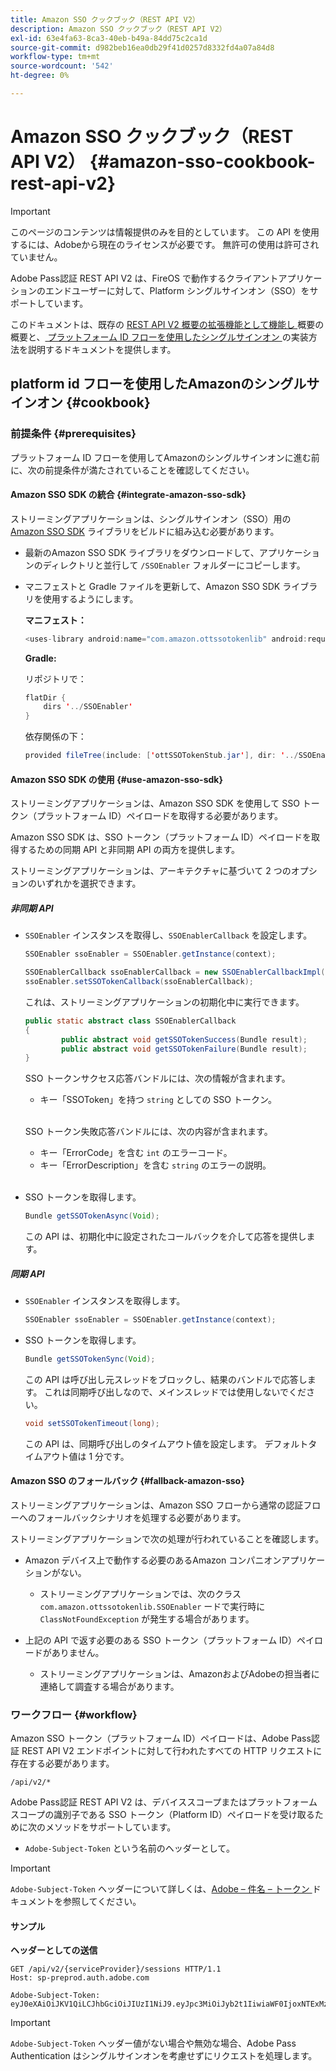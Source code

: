 ```yaml
---
title: Amazon SSO クックブック（REST API V2）
description: Amazon SSO クックブック（REST API V2）
exl-id: 63e4fa63-8ca3-40eb-b49a-84dd75c2ca1d
source-git-commit: d982beb16ea0db29f41d0257d8332fd4a07a84d8
workflow-type: tm+mt
source-wordcount: '542'
ht-degree: 0%

---
```


# Amazon SSO クックブック（REST API V2） {#amazon-sso-cookbook-rest-api-v2}

>[!IMPORTANT]
>
>このページのコンテンツは情報提供のみを目的としています。 この API を使用するには、Adobeから現在のライセンスが必要です。 無許可の使用は許可されていません。

Adobe Pass認証 REST API V2 は、FireOS で動作するクライアントアプリケーションのエンドユーザーに対して、Platform シングルサインオン（SSO）をサポートしています。

このドキュメントは、既存の [REST API V2 概要の拡張機能として機能し ](/help/authentication/integration-guide-programmers/rest-apis/rest-api-v2/rest-api-v2-overview.md) 概要の概要と、[ プラットフォーム ID フローを使用したシングルサインオン ](/help/authentication/integration-guide-programmers/rest-apis/rest-api-v2/flows/single-sign-on-access-flows/rest-api-v2-single-sign-on-platform-identity-flows.md) の実装方法を説明するドキュメントを提供します。

## platform id フローを使用したAmazonのシングルサインオン {#cookbook}

### 前提条件 {#prerequisites}

プラットフォーム ID フローを使用してAmazonのシングルサインオンに進む前に、次の前提条件が満たされていることを確認してください。

#### Amazon SSO SDK の統合 {#integrate-amazon-sso-sdk}

ストリーミングアプリケーションは、シングルサインオン（SSO）用の [Amazon SSO SDK](https://tve.zendesk.com/hc/en-us/article_attachments/360064368131/ottSSOTokenLib_v1.jar) ライブラリをビルドに組み込む必要があります。

* 最新のAmazon SSO SDK ライブラリをダウンロードして、アプリケーションのディレクトリと並行して `/SSOEnabler` フォルダーにコピーします。

* マニフェストと Gradle ファイルを更新して、Amazon SSO SDK ライブラリを使用するようにします。

  **マニフェスト：**

  ```JAVA
  <uses-library android:name="com.amazon.ottssotokenlib" android:required="false">
  ```

  **Gradle:**

  リポジトリで：

  ```JAVA
  flatDir {
      dirs '../SSOEnabler'
  }
  ```

  依存関係の下：

  ```JAVA
  provided fileTree(include: ['ottSSOTokenStub.jar'], dir: '../SSOEnabler')
  ```

#### Amazon SSO SDK の使用 {#use-amazon-sso-sdk}

ストリーミングアプリケーションは、Amazon SSO SDK を使用して SSO トークン（プラットフォーム ID）ペイロードを取得する必要があります。

Amazon SSO SDK は、SSO トークン（プラットフォーム ID）ペイロードを取得するための同期 API と非同期 API の両方を提供します。

ストリーミングアプリケーションは、アーキテクチャに基づいて 2 つのオプションのいずれかを選択できます。

##### 非同期 API

* `SSOEnabler` インスタンスを取得し、`SSOEnablerCallback` を設定します。

  ```JAVA
  SSOEnabler ssoEnabler = SSOEnabler.getInstance(context);
  
  SSOEnablerCallback ssoEnablerCallback = new SSOEnablerCallbackImpl();
  ssoEnabler.setSSOTokenCallback(ssoEnablerCallback);
  ```

  これは、ストリーミングアプリケーションの初期化中に実行できます。

  ```JAVA
  public static abstract class SSOEnablerCallback
  {
          public abstract void getSSOTokenSuccess(Bundle result);
          public abstract void getSSOTokenFailure(Bundle result);
  }
  ```

  SSO トークンサクセス応答バンドルには、次の情報が含まれます。
   * キー「SSOToken」を持つ `string` としての SSO トークン。

  <br/>

  SSO トークン失敗応答バンドルには、次の内容が含まれます。
   * キー「ErrorCode」を含む `int` のエラーコード。
   * キー「ErrorDescription」を含む `string` のエラーの説明。

  <br/>

* SSO トークンを取得します。

  ```JAVA
  Bundle getSSOTokenAsync(Void);
  ```

  この API は、初期化中に設定されたコールバックを介して応答を提供します。

##### 同期 API

* `SSOEnabler` インスタンスを取得します。

  ```JAVA
  SSOEnabler ssoEnabler = SSOEnabler.getInstance(context);
  ```

* SSO トークンを取得します。

  ```JAVA
  Bundle getSSOTokenSync(Void);
  ```

  この API は呼び出し元スレッドをブロックし、結果のバンドルで応答します。 これは同期呼び出しなので、メインスレッドでは使用しないでください。

  ```JAVA
  void setSSOTokenTimeout(long);
  ```

  この API は、同期呼び出しのタイムアウト値を設定します。 デフォルトタイムアウト値は 1 分です。

#### Amazon SSO のフォールバック {#fallback-amazon-sso}

ストリーミングアプリケーションは、Amazon SSO フローから通常の認証フローへのフォールバックシナリオを処理する必要があります。

ストリーミングアプリケーションで次の処理が行われていることを確認します。

* Amazon デバイス上で動作する必要のあるAmazon コンパニオンアプリケーションがない。
   * ストリーミングアプリケーションでは、次のクラス `com.amazon.ottssotokenlib.SSOEnabler` ードで実行時に `ClassNotFoundException` が発生する場合があります。

* 上記の API で返す必要のある SSO トークン（プラットフォーム ID）ペイロードがありません。
   * ストリーミングアプリケーションは、AmazonおよびAdobeの担当者に連絡して調査する場合があります。

### ワークフロー {#workflow}

Amazon SSO トークン（プラットフォーム ID）ペイロードは、Adobe Pass認証 REST API V2 エンドポイントに対して行われたすべての HTTP リクエストに存在する必要があります。

```
/api/v2/*
```

Adobe Pass認証 REST API V2 は、デバイススコープまたはプラットフォームスコープの識別子である SSO トークン（Platform ID）ペイロードを受け取るために次のメソッドをサポートしています。

* `Adobe-Subject-Token` という名前のヘッダーとして。

>[!IMPORTANT]
> 
> `Adobe-Subject-Token` ヘッダーについて詳しくは、[Adobe – 件名 – トークン ](/help/authentication/integration-guide-programmers/rest-apis/rest-api-v2/appendix/headers/rest-api-v2-appendix-headers-adobe-subject-token.md) ドキュメントを参照してください。

#### サンプル

**ヘッダーとしての送信**

```HTTPS
GET /api/v2/{serviceProvider}/sessions HTTP/1.1 
Host: sp-preprod.auth.adobe.com

Adobe-Subject-Token: eyJ0eXAiOiJKV1QiLCJhbGciOiJIUzI1NiJ9.eyJpc3MiOiJyb2t1IiwiaWF0IjoxNTExMzY4ODAyLCJleHAiOjE1NDI5MDQ4MDIsImF1ZCI6ImFkb2JlIiwic3ViIjoiNWZjYzMwODctYWJmZi00OGU4LWJhZTgtODQzODViZTFkMzQwIiwiZGlkIjoiY2FmZjQ1ZDAtM2NhMy00MDg3LWI2MjMtNjFkZjNhMmNlOWM4In0.JlBFhNhNCJCDXLwBjy5tt3PtPcqbMKEIGZ6sr2NA
```

>[!IMPORTANT]
>
> `Adobe-Subject-Token` ヘッダー値がない場合や無効な場合、Adobe Pass Authentication はシングルサインオンを考慮せずにリクエストを処理します。
